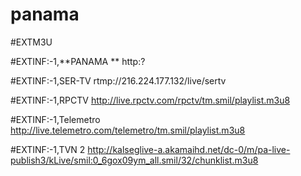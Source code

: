 # panama
#EXTM3U

#EXTINF:-1,**PANAMA
**
http:?

#EXTINF:-1,SER-TV
rtmp://216.224.177.132/live/sertv

#EXTINF:-1,RPCTV
http://live.rpctv.com/rpctv/tm.smil/playlist.m3u8

#EXTINF:-1,Telemetro
 http://live.telemetro.com/telemetro/tm.smil/playlist.m3u8

#EXTINF:-1,TVN 2
http://kalseglive-a.akamaihd.net/dc-0/m/pa-live-publish3/kLive/smil:0_6gox09ym_all.smil/32/chunklist.m3u8
